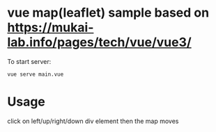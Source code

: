 # vue map(leaflet) sample based on https://mukai-lab.info/pages/tech/vue/vue3/

To start server:

```
vue serve main.vue
```

# Usage

click on left/up/right/down div element then the map moves 

